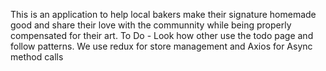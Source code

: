 This is an application to help local bakers make their signature homemade good and share their love with the communnity while being properly compensated for their art.
To Do - Look how other use the todo page and follow patterns.
We use redux for store management and
Axios for Async method calls